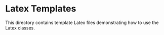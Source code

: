 # Latex Templates

This directory contains template Latex files demonstrating how to use the Latex classes.
